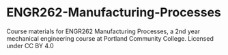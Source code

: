 # ENGR262-Manufacturing-Processes
Course materials for ENGR262 Manufacturing Processes, a 2nd year mechanical engineering course at Portland Community College. Licensed under CC BY 4.0
